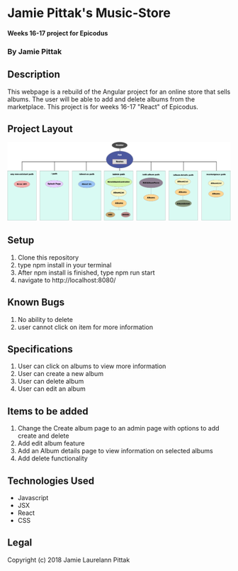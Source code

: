 # Jamie Pittak's Music-Store
#### Weeks 16-17 project for Epicodus

### By Jamie Pittak

## Description
This webpage is a rebuild of the Angular project for an online store that sells albums. The user will be able to add and delete albums from the marketplace. This project is for weeks 16-17 "React" of Epicodus.

## Project Layout

![alt text](./src/assets/Music-Store.png)

## Setup
1. Clone this repository
2. type npm install in your terminal
3. After npm install is finished, type npm run start
4. navigate to http://localhost:8080/

## Known Bugs
1. No ability to delete
2. user cannot click on item for more information

## Specifications
1. User can click on albums to view more information
2. User can create a new album
3. User can delete album
4. User can edit an album

## Items to be added
1. Change the Create album page to an admin page with options to add create and delete
2. Add edit album feature
3. Add an Album details page to view information on selected albums
4. Add delete functionality


## Technologies Used
* Javascript
* JSX
* React
* CSS

## Legal
Copyright (c) 2018 Jamie Laurelann Pittak
